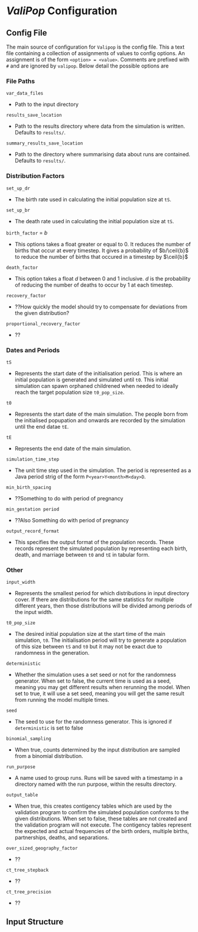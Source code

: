 # _ValiPop_ Configuration

## Config File

The main source of configuration for `Valipop` is the config file. This a text file containing a collection of assignments of values to config options. An assignment is of the form `<option> = <value>`. Comments are prefixed with `#` and are ignored by `valipop`. Below detail the possible options are 

### File Paths

`var_data_files`

- Path to the input directory

`results_save_location`

- Path to the results directory where data from the simulation is written. Defaults to `results/`.

`summary_results_save_location`

- Path to the directory where summarising data about runs are contained. Defaults to `results/`.

### Distribution Factors

`set_up_dr`

- The birth rate used in calculating the initial population size at `tS`.

`set_up_br`

- The death rate used in calculating the initial population size at `tS`.

`birth_factor` = $b$

- This options takes a float greater or equal to 0. It reduces the number of births that occur at every timestep. It gives a probability of $b/\ceil{b}$ to reduce the number of births that occured in a timestep by $\ceil{b}$

`death_factor`

- This option takes a float $d$ between 0 and 1 inclusive. $d$ is the probability of reducing the number of deaths to occur by 1 at each timestep.

`recovery_factor`

- ??How quickly the model should try to compensate for deviations from the given distribution?

`proportional_recovery_factor`

- ??


### Dates and Periods

`tS`

- Represents the start date of the initialisation period. This is where an initial population is generated and simulated until `t0`. This initial simulation can spawn orphaned childrened when needed to ideally reach the target population size `t0_pop_size`.

`t0`

- Represents the start date of the main simulation. The people born from the initialised popupation and onwards are recorded by the simulation until the end datae `tE`.

`tE`

- Represents the end date of the main simulation. 

`simulation_time_step`

- The unit time step used in the simulation. The period is represented as a Java period strig of the form `P<year>Y<month>M<day>D`.

`min_birth_spacing`

- ??Something to do with period of pregnancy

`min_gestation period`

- ??Also Something do with period of pregnancy

`output_record_format`

- This specifies the output format of the population records. These records represent the simulated population by representing each birth, death, and marriage between `t0` and `tE` in tabular form. 

### Other

`input_width`

- Represents the smallest period for which distributions in input directory cover. If there are distributions for the same statistics for multiple different years, then those distributions will be divided among periods of the input width.

`t0_pop_size`

- The desired initial population size at the start time of the main simulation, `t0`. The initialisation period will try to generate a population of this size between `tS` and `t0` but it may not be exact due to randomness in the generation.

`deterministic`

- Whether the simulation uses a set seed or not for the randomness generator. When set to false, the current time is used as a seed, meaning you may get different results when rerunning the model. When set to true, it will use a set seed, meaning you will get the same result from running the model multiple times.

`seed`

- The seed to use for the randomness generator. This is ignored if `deterministic` is set to false

`binomial_sampling`

- When true, counts determined by the input distribution are sampled from a binomial distribution.

`run_purpose`

- A name used to group runs. Runs will be saved with a timestamp in a directory named with the run purpose, within the results directory.

`output_table`

- When true, this creates contigency tables which are used by the validation program to confirm the simulated population conforms to the given distributions. When set to false, these tables are not created and the validation program will not execute. The contigency tables represent the expected and actual frequencies of the birth orders, multiple births, partnerships, deaths, and separations.

`over_sized_geography_factor`

- ??

`ct_tree_stepback`

- ??

`ct_tree_precision`

- ??

## Input Structure
